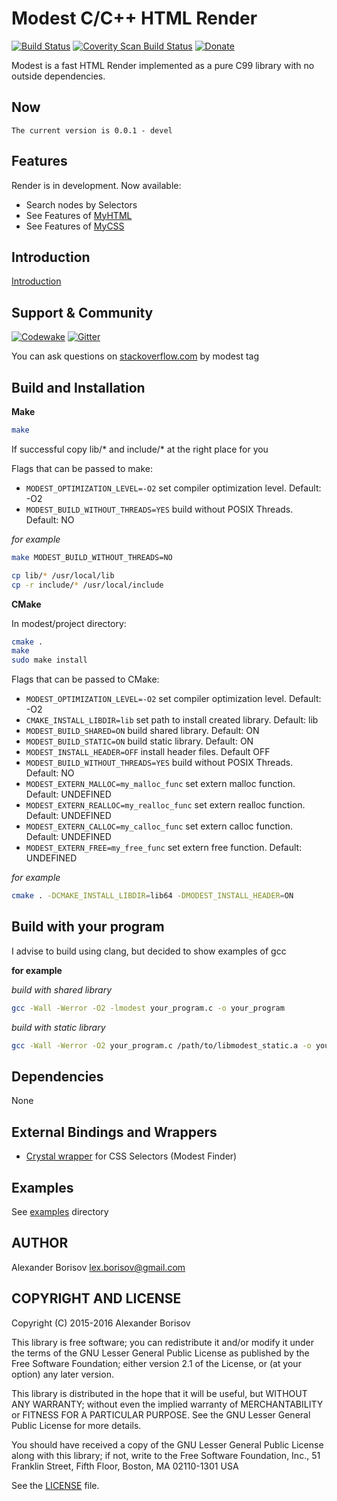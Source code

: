 # Modest C/C++ HTML Render

[![Build Status](https://travis-ci.org/lexborisov/Modest.svg?branch=master)](https://travis-ci.org/lexborisov/Modest)
[![Coverity Scan Build Status](https://scan.coverity.com/projects/11105/badge.svg)](https://scan.coverity.com/projects/lexborisov-modest)
[![Donate](https://img.shields.io/badge/Donate-PayPal-green.svg)](https://www.paypal.com/cgi-bin/webscr?cmd=_s-xclick&hosted_button_id=L59E49K2NVUHE)

Modest is a fast HTML Render implemented as a pure C99 library with no outside dependencies.

## Now

```text
The current version is 0.0.1 - devel
```

## Features

Render is in development. Now available:

- Search nodes by Selectors 
- See Features of [MyHTML]
- See Features of [MyCSS]

## Introduction

[Introduction]

## Support & Сommunity
[![Codewake](https://www.codewake.com/badges/ask_question.svg)](https://www.codewake.com/p/modest)
[![Gitter](https://badges.gitter.im/gitterHQ/gitter.svg)](https://gitter.im/Modest-Engine/Lobby)

You can ask questions on [stackoverflow.com](https://stackoverflow.com/questions/ask?tags=modest) by modest tag

## Build and Installation

**Make**

```bash
make
```

If successful copy lib/* and include/* at the right place for you

Flags that can be passed to make:
- `MODEST_OPTIMIZATION_LEVEL=-O2` set compiler optimization level. Default: -O2
- `MODEST_BUILD_WITHOUT_THREADS=YES` build without POSIX Threads. Default: NO

*for example*
```bash
make MODEST_BUILD_WITHOUT_THREADS=NO
```

```bash
cp lib/* /usr/local/lib
cp -r include/* /usr/local/include
```

**CMake**

In modest/project directory:

```bash
cmake .
make
sudo make install
```

Flags that can be passed to CMake:
- `MODEST_OPTIMIZATION_LEVEL=-O2` set compiler optimization level. Default: -O2
- `CMAKE_INSTALL_LIBDIR=lib` set path to install created library. Default: lib
- `MODEST_BUILD_SHARED=ON` build shared library. Default: ON
- `MODEST_BUILD_STATIC=ON` build static library. Default: ON
- `MODEST_INSTALL_HEADER=OFF` install header files. Default OFF
- `MODEST_BUILD_WITHOUT_THREADS=YES` build without POSIX Threads. Default: NO
- `MODEST_EXTERN_MALLOC=my_malloc_func` set extern malloc function. Default: UNDEFINED
- `MODEST_EXTERN_REALLOC=my_realloc_func` set extern realloc function. Default: UNDEFINED
- `MODEST_EXTERN_CALLOC=my_calloc_func` set extern calloc function. Default: UNDEFINED
- `MODEST_EXTERN_FREE=my_free_func` set extern free function. Default: UNDEFINED

*for example*
```bash
cmake . -DCMAKE_INSTALL_LIBDIR=lib64 -DMODEST_INSTALL_HEADER=ON
```


## Build with your program

I advise to build using clang, but decided to show examples of gcc

**for example**

*build with shared library*
```bash
gcc -Wall -Werror -O2 -lmodest your_program.c -o your_program
```

*build with static library*
```bash
gcc -Wall -Werror -O2 your_program.c /path/to/libmodest_static.a -o your_program
```

## Dependencies

None

## External Bindings and Wrappers
* [Crystal wrapper](https://github.com/kostya/modest) for CSS Selectors (Modest Finder)

## Examples

See [examples] directory

## AUTHOR

Alexander Borisov <lex.borisov@gmail.com>

## COPYRIGHT AND LICENSE

Copyright (C) 2015-2016 Alexander Borisov

This library is free software; you can redistribute it and/or modify it under the terms of the GNU Lesser General Public License as published by the Free Software Foundation; either version 2.1 of the License, or (at your option) any later version.

This library is distributed in the hope that it will be useful, but WITHOUT ANY WARRANTY; without even the implied warranty of MERCHANTABILITY or FITNESS FOR A PARTICULAR PURPOSE.  See the GNU Lesser General Public License for more details.

You should have received a copy of the GNU Lesser General Public License along with this library; if not, write to the Free Software Foundation, Inc., 51 Franklin Street, Fifth Floor, Boston, MA  02110-1301 USA

See the [LICENSE] file.


[high]: https://github.com/lexborisov/modest/blob/master/include/myhtml/api.h
[low]: https://github.com/lexborisov/modest/tree/master/include/myhtml
[examples]: https://github.com/lexborisov/modest/tree/master/examples
[MyHTML]: https://github.com/lexborisov/myhtml
[MyCSS]: https://github.com/lexborisov/mycss
[CHANGELOG.md]: https://github.com/lexborisov/modest/blob/master/CHANGELOG.md
[Introduction]: http://lexborisov.github.io/myhtml/
[LICENSE]: https://github.com/lexborisov/myhtml/blob/master/LICENSE
